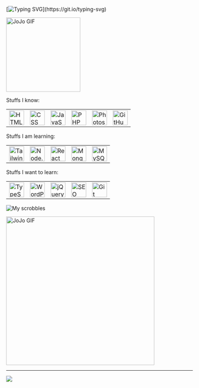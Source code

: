 [![Typing SVG](https://readme-typing-svg.demolab.com?font=Fira+Code&size=13&duration=1500&pause=1000&color=1CF700&repeat=false&width=435&lines=Loading...;Fetching+Jojo...;Fetching+Last+fm+scrobbles...;Carga+completa!!!)](https://git.io/typing-svg)

<div align="left">
  <img src="https://art.ngfiles.com/comments/129000/iu_129688_8024736.gif" alt="JoJo GIF" width="200">
</div>

Stuffs I know:
<table>
  <tr>
    <td><img src="https://cdn.jsdelivr.net/gh/devicons/devicon/icons/html5/html5-original.svg" width="40" height="40" alt="HTML"></td>
    <td><img src="https://cdn.jsdelivr.net/gh/devicons/devicon/icons/css3/css3-original.svg" width="40" height="40" alt="CSS"></td>
    <td><img src="https://cdn.jsdelivr.net/gh/devicons/devicon/icons/javascript/javascript-original.svg" width="40" height="40" alt="JavaScript"></td>
    <td><img src="https://cdn.jsdelivr.net/gh/devicons/devicon/icons/php/php-original.svg" width="40" height="40" alt="PHP"></td>
    <td><img src="https://img.icons8.com/color/344/adobe-photoshop--v1.png" width="40" height="40" alt="Photoshop"></td>
    <td><img src="https://img.icons8.com/fluency/344/github.png" width="40" height="40" alt="GitHub Desktop"></td>
  </tr>
</table>

Stuffs I am learning:
<table>
  <tr>
    <td><img src="https://img.icons8.com/?size=512&id=FnnFuAIw4e8j&format=png" width="40" height="40" alt="Tailwind CSS"></td>
    <td><img src="https://cdn.jsdelivr.net/gh/devicons/devicon/icons/nodejs/nodejs-original.svg" width="40" height="40" alt="Node.js"></td>
    <td><img src="https://cdn.jsdelivr.net/gh/devicons/devicon/icons/react/react-original.svg" width="40" height="40" alt="React"></td>
    <td><img src="https://cdn.jsdelivr.net/gh/devicons/devicon/icons/mongodb/mongodb-original.svg" width="40" height="40" alt="MongoDB"></td>
    <td><img src="https://cdn.jsdelivr.net/gh/devicons/devicon/icons/mysql/mysql-original.svg" width="40" height="40" alt="MySQL"></td>
  </tr>
</table>

Stuffs I want to learn:
<table>
  <tr>
    <td><img src="https://cdn.jsdelivr.net/gh/devicons/devicon/icons/typescript/typescript-original.svg" width="40" height="40" alt="TypeScript"></td>
    <td><img src="https://img.icons8.com/ios-filled/344/wordpress.png" width="40" height="40" alt="WordPress"></td>
    <td><img src="https://img.icons8.com/ios-filled/344/jquery.png" width="40" height="40" alt="jQuery"></td>
    <td><img src="https://cdn-icons-png.flaticon.com/512/2977/2977698.png" width="40" height="40" alt="SEO"></td>
    <td><img src="https://cdn.jsdelivr.net/gh/devicons/devicon/icons/git/git-original.svg" width="40" height="40" alt="Git"></td>
  </tr>
</table>

![My scrobbles](https://lastfm-recently-played.vercel.app/api?user=cruxbolt&bg_color=000000)

<div align="left">
  <img src="https://64.media.tumblr.com/39c06f0d2343a8c4b50c1e570939cd77/73868c1cd0a80983-77/s1280x1920/4c9d469300eb3ab3692ca0aa4742f676811c97db.gif" alt="JoJo GIF" width="400">
</div>



---
[![](https://visitcount.itsvg.in/api?id=biple&icon=0&color=0)](https://visitcount.itsvg.in)

